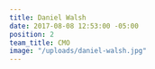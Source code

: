 ```yaml
---
title: Daniel Walsh
date: 2017-08-08 12:53:00 -05:00
position: 2
team_title: CMO
image: "/uploads/daniel-walsh.jpg"
---
```

